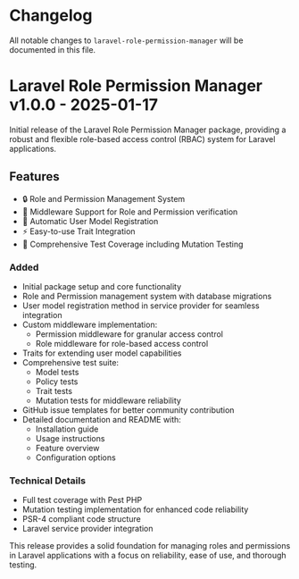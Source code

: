 # Changelog

All notable changes to `laravel-role-permission-manager` will be documented in this file.

# Laravel Role Permission Manager v1.0.0 - 2025-01-17

Initial release of the Laravel Role Permission Manager package, providing a robust and flexible role-based access control (RBAC) system for Laravel applications.

## Features

- 🔒 Role and Permission Management System
- 🔑 Middleware Support for Role and Permission verification
- 👤 Automatic User Model Registration
- ⚡ Easy-to-use Trait Integration
- 🧪 Comprehensive Test Coverage including Mutation Testing

### Added

- Initial package setup and core functionality
- Role and Permission management system with database migrations
- User model registration method in service provider for seamless integration
- Custom middleware implementation:
    - Permission middleware for granular access control
    - Role middleware for role-based access control
- Traits for extending user model capabilities
- Comprehensive test suite:
    - Model tests
    - Policy tests
    - Trait tests
    - Mutation tests for middleware reliability
- GitHub issue templates for better community contribution
- Detailed documentation and README with:
    - Installation guide
    - Usage instructions
    - Feature overview
    - Configuration options

### Technical Details

- Full test coverage with Pest PHP
- Mutation testing implementation for enhanced code reliability
- PSR-4 compliant code structure
- Laravel service provider integration

This release provides a solid foundation for managing roles and permissions in Laravel applications with a focus on reliability, ease of use, and thorough testing.